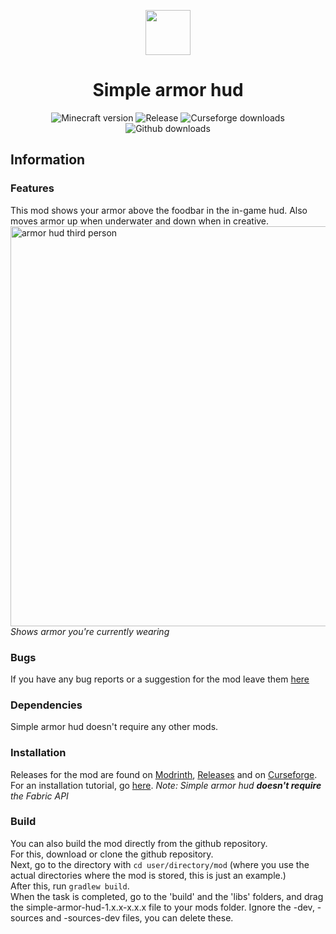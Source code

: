 <p align="center">
    <img src="https://user-images.githubusercontent.com/50689727/130094678-7640882a-e9dc-4c09-837c-e9eb1c99b0cd.png" width="72px" height="72px"/>
</p>
    
<h1 align="center">Simple armor hud</h1>

<p align="center">
    <img src="https://img.shields.io/badge/for%20MC-1.17.x,%201.18.x,%201.19.x-green" alt="Minecraft version"/>
    <img src="https://img.shields.io/github/v/release/LegoRaft/simple-armor-hud?color=yellow" alt="Release"/>
    <img src="https://cf.way2muchnoise.eu/full_517757_downloads.svg" alt="Curseforge downloads"/>
    <img src="https://img.shields.io/github/downloads/legoraft/simple-armor-hud/total" alt="Github downloads"/>
</p>

## Information

### Features
This mod shows your armor above the foodbar in the in-game hud. Also moves armor up when underwater and down when in creative. <br>
<img src="https://user-images.githubusercontent.com/50689727/130084592-5a35579a-f300-4c6e-b6ad-9b6bd620904c.png"  alt="armor hud third person" width="640"/> <br>
_Shows armor you're currently wearing_

### Bugs
If you have any bug reports or a suggestion for the mod leave them [here](https://github.com/LegoRaft/simple-armor-hud/issues)

### Dependencies
Simple armor hud doesn't require any other mods.

### Installation
Releases for the mod are found on [Modrinth](https://modrinth.com/mod/simple-armor-hud), [Releases](https://github.com/LegoRaft/simple-armor-hud/releases) and on [Curseforge](https://www.curseforge.com/minecraft/mc-mods/simple-armor-hud). <br>
For an installation tutorial, go [here](https://fabricmc.net/wiki/install). _Note: Simple armor hud **doesn't require** the Fabric API_

### Build

You can also build the mod directly from the github repository. <br>
For this, download or clone the github repository. <br>
Next, go to the directory with `cd user/directory/mod` (where you use the actual directories where the mod is stored, this is just an example.) <br>
After this, run `gradlew build`. <br>
When the task is completed, go to the 'build' and the 'libs' folders, and drag the simple-armor-hud-1.x.x-x.x.x file to your mods folder. Ignore the -dev, -sources and -sources-dev files, you can delete these.
